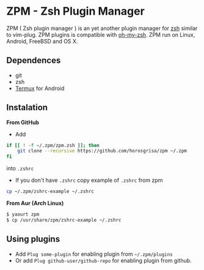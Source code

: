 # ZPM - Zsh Plugin Manager

ZPM ( Zsh plugin manager ) is an yet another plugin manager for [zsh](http://www.zsh.org/) similar to vim-plug. ZPM plugins is compatible with [oh-my-zsh](https://github.com/robbyrussell/oh-my-zsh). ZPM run on Linux, Android, FreeBSD and OS X.

## Dependences
* git
* zsh
* [Termux](http://termux.com/) for Android

## Instalation 
**From GitHub**

* Add 
```sh
if [[ ! -f ~/.zpm/zpm.zsh ]]; then
    git clone --recursive https://github.com/horosgrisa/zpm ~/.zpm
fi
```
into `.zshrc`

* If you don't have `.zshrc` copy example of `.zshrc` from zpm
```sh
cp ~/.zpm/zshrc-example ~/.zshrc
```

**From Aur (Arch Linux)**
```sh
$ yaourt zpm
$ cp /usr/share/zpm/zshrc-example ~/.zshrc
```

## Using plugins

* Add `Plug some-plugin` for enabling plugin from `~/.zpm/plugins`
* Or add `Plug github-user/github-repo` for enabling plugin from github.

